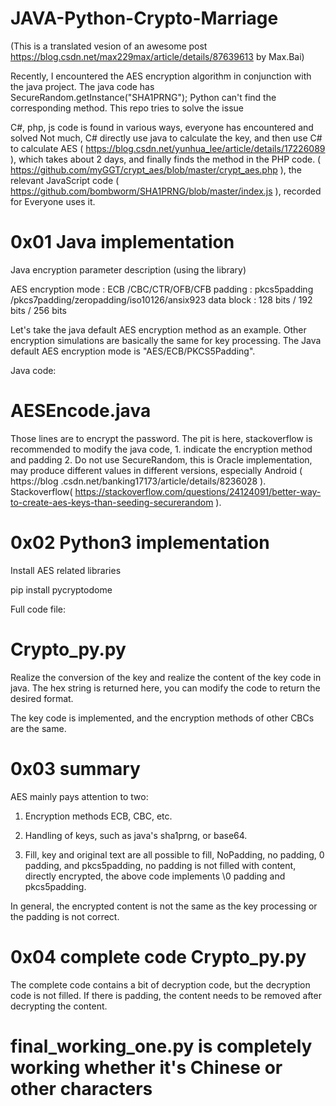 # JAVA-Python-Crypto-Marriage
(This is a translated vesion of an awesome post https://blog.csdn.net/max229max/article/details/87639613 by Max.Bai)


Recently, I encountered the AES encryption algorithm in conjunction with the java project. The java code has SecureRandom.getInstance("SHA1PRNG"); Python can't find the corresponding method. This repo tries to solve the issue

C#, php, js code is found in various ways, everyone has encountered and solved Not much, C# directly use java to calculate the key, and then use C# to calculate AES ( https://blog.csdn.net/yunhua_lee/article/details/17226089 ), which takes about 2 days, and finally finds the method in the PHP code. ( https://github.com/myGGT/crypt_aes/blob/master/crypt_aes.php ), the relevant JavaScript code ( https://github.com/bombworm/SHA1PRNG/blob/master/index.js ), recorded for Everyone uses it.


# 0x01 Java implementation
Java encryption parameter description (using the library)

AES encryption mode : ECB /CBC/CTR/OFB/CFB 
padding : pkcs5padding /pkcs7padding/zeropadding/iso10126/ansix923 
data block : 128 bits / 192 bits / 256 bits

Let's take the java default AES encryption method as an example. Other encryption simulations are basically the same for key processing. The Java default AES encryption mode is "AES/ECB/PKCS5Padding".

Java code:
# AESEncode.java

Those lines are to encrypt the password. The pit is here, stackoverflow is recommended to modify the java code, 1. indicate the encryption method and padding 2. Do not use SecureRandom, this is Oracle implementation, may produce different values ​​in different versions, especially Android ( https://blog .csdn.net/banking17173/article/details/8236028 ). Stackoverflow( https://stackoverflow.com/questions/24124091/better-way-to-create-aes-keys-than-seeding-securerandom ).


# 0x02 Python3 implementation
Install AES related libraries

pip install pycryptodome

Full code file:
# Crypto_py.py

Realize the conversion of the key and realize the content of the key code in java. The hex string is returned here, you can modify the code to return the desired format.

The key code is implemented, and the encryption methods of other CBCs are the same.

# 0x03 summary
AES mainly pays attention to two:

1. Encryption methods ECB, CBC, etc.

2. Handling of keys, such as java's sha1prng, or base64.

3. Fill, key and original text are all possible to fill, NoPadding, no padding, 0 padding, and pkcs5padding, no padding is not filled with content, directly encrypted, the above code implements \0 padding and pkcs5padding.

In general, the encrypted content is not the same as the key processing or the padding is not correct.

# 0x04 complete code Crypto_py.py

The complete code contains a bit of decryption code, but the decryption code is not filled. If there is padding, the content needs to be removed after decrypting the content.


# final_working_one.py is completely working whether it's Chinese or other characters
